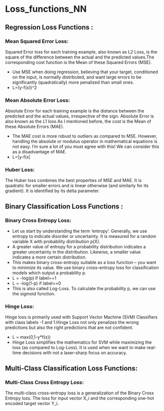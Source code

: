 # Loss_functions_NN
## Regression Loss Functions :
### Mean Squared Error Loss:
Squared Error loss for each training example, also known as L2 Loss, is the square of the difference between the actual and the predicted values.The corresponding cost function is the Mean of these Squared Errors (MSE).
- Use MSE when doing regression, believing that your target, conditioned on the input, is normally distributed, and want large errors to be significantly (quadratically) more penalized than small ones.
- L=(y-f(x))^2
### Mean Absolute Error Loss:
Absolute Error for each training example is the distance between the predicted and the actual values, irrespective of the sign. Absolute Error is also known as the L1 loss.As I mentioned before, the cost is the Mean of these Absolute Errors (MAE).
- The MAE cost is more robust to outliers as compared to MSE. However, handling the absolute or modulus operator in mathematical equations is not easy. I’m sure a lot of you must agree with this! We can consider this as a disadvantage of MAE.
- L=|y-f(x|
### Huber Loss:
The Huber loss combines the best properties of MSE and MAE. It is quadratic for smaller errors and is linear otherwise (and similarly for its gradient). It is identified by its delta parameter.
## Binary Classification Loss Functions :
### Binary Cross Entropy Loss:
- Let us start by understanding the term ‘entropy’. Generally, we use entropy to indicate disorder or uncertainty. It is measured for a random variable X with probability distribution p(X).
- A greater value of entropy for a probability distribution indicates a greater uncertainty in the distribution. Likewise, a smaller value indicates a more certain distribution.
- This makes binary cross-entropy suitable as a loss function – you want to minimize its value. We use binary cross-entropy loss for classification models which output a probability p.
- L = -log(p) if label==1
- L = -log(1-p) if label==0
- This is also called Log-Loss. To calculate the probability p, we can use the sigmoid function. 
### Hinge Loss:
Hinge loss is primarily used with Support Vector Machine (SVM) Classifiers with class labels -1 and 1.Hinge Loss not only penalizes the wrong predictions but also the right predictions that are not confident.
- L = max(0,1-y*f(x))
- Hinge Loss simplifies the mathematics for SVM while maximizing the loss (as compared to Log-Loss). It is used when we want to make real-time decisions with not a laser-sharp focus on accuracy.
## Multi-Class Classification Loss Functions:
### Multi-Class Cross Entropy Loss:
The multi-class cross-entropy loss is a generalization of the Binary Cross Entropy loss. The loss for input vector X_i and the corresponding one-hot encoded target vector Y_i.

